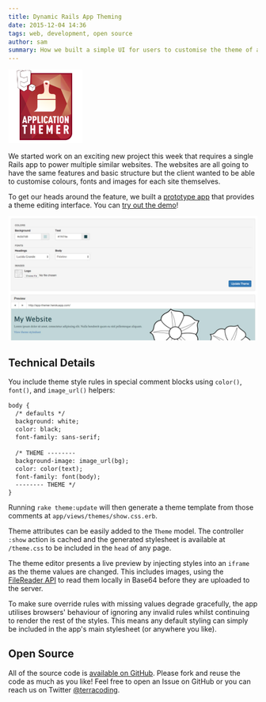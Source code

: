 ```yaml
---
title: Dynamic Rails App Theming
date: 2015-12-04 14:36
tags: web, development, open source
author: sam
summary: How we built a simple UI for users to customise the theme of a Rails app
---
```


[<img src="/blog/rails-app-themer/icon.png" width="150" alt="Themer UI" class="pull-right">][gh]

We started work on an exciting new project this week that requires a single Rails app to power multiple similar websites. The websites are all going to have the same features and basic structure but the client wanted to be able to customise colours, fonts and images for each site themselves.

To get our heads around the feature, we built a [prototype app][gh] that provides a theme editing interface. You can [try out the demo][app]!

[<img src="/blog/rails-app-themer/themer.jpg" alt="Themer UI" class="img-responsive img-thumbnail">][app]

## Technical Details

You include theme style rules in special comment blocks using `color()`, `font()`, and `image_url()` helpers:

    body {
      /* defaults */
      background: white;
      color: black;
      font-family: sans-serif;

      /* THEME --------
      background-image: image_url(bg);
      color: color(text);
      font-family: font(body);
      -------- THEME */
    }

Running `rake theme:update` will then generate a theme template from those comments at `app/views/themes/show.css.erb`.

Theme attributes can be easily added to the `Theme` model. The controller `:show` action is cached and the generated stylesheet is available at `/theme.css` to be included in the `head` of any page.

The theme editor presents a live preview by injecting styles into an `iframe` as the theme values are changed. This includes images, using the [FileReader API][frapi] to read them locally in Base64 before they are uploaded to the server.

To make sure override rules with missing values degrade gracefully, the app utilises browsers' behaviour of ignoring any invalid rules whilst continuing to render the rest of the styles. This means any default styling can simply be included in the app's main stylesheet (or anywhere you like).

## Open Source

All of the source code is [available on GitHub][gh]. Please fork and reuse the code as much as you like! Feel free to open an Issue on GitHub or you can reach us on Twitter [@terracoding][tw].

[frapi]: https://developer.mozilla.org/en/docs/Web/API/FileReader
[gh]: https://github.com/samrayner/rails-app-themer
[app]: http://app-themer.herokuapp.com/theme/edit
[efs]: https://devcenter.heroku.com/articles/dynos#ephemeral-filesystem
[sass]: http://sass-lang.com/
[tw]: http://twitter.com/terracoding
